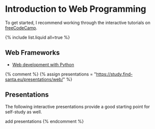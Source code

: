 # Introduction to Web Programming

To get started, I recommend working through the interactive tutorials on
[freeCodeCamp](https://www.freecodecamp.org/).

{% include list.liquid all=true %}

## Web Frameworks

* [Web development with Python](../py/web/)

{% comment %}
{% assign presentations = "https://study.find-santa.eu/presentations/web/" %}

## Presentations

The following interactive presentations provide a good starting point for
self-study as well.

add presentations
{% endcomment %}
